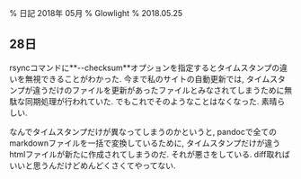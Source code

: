 % 日記 2018年 05月
% Glowlight
% 2018.05.25

## 28日

rsyncコマンドに**--checksum**オプションを指定するとタイムスタンプの違いを無視できることがわかった. 今まで私のサイトの自動更新では, タイムスタンプが違うだけのファイルを更新があったファイルとみなされてしまうために無駄な同期処理が行われていた. でもこれでそのようなことはなくなった. 素晴らしい.

なんでタイムスタンプだけが異なってしまうのかというと, pandocで全てのmarkdownファイルを一括で変換しているために, タイムスタンプだけが違うhtmlファイルが新たに作成されてしまうのだ. それが悪さをしている. diff取ればいいと思うんだけどめんどくさくてやってない.
